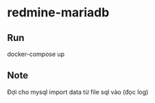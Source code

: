# redmine-mariadb
## Run
docker-compose up

## Note
Đợi cho mysql import data từ file sql vào (đọc log)
